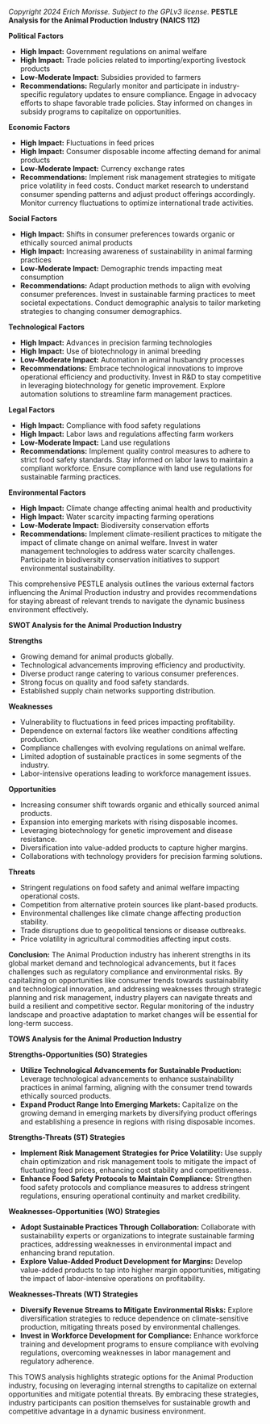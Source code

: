 *Copyright 2024 Erich Morisse.  Subject to the GPLv3 license.*
**PESTLE Analysis for the Animal Production Industry (NAICS 112)**

**Political Factors**
- **High Impact:** Government regulations on animal welfare
- **High Impact:** Trade policies related to importing/exporting livestock products
- **Low-Moderate Impact:** Subsidies provided to farmers
- **Recommendations:** Regularly monitor and participate in industry-specific regulatory updates to ensure compliance. Engage in advocacy efforts to shape favorable trade policies. Stay informed on changes in subsidy programs to capitalize on opportunities.

**Economic Factors**
- **High Impact:** Fluctuations in feed prices
- **High Impact:** Consumer disposable income affecting demand for animal products
- **Low-Moderate Impact:** Currency exchange rates
- **Recommendations:** Implement risk management strategies to mitigate price volatility in feed costs. Conduct market research to understand consumer spending patterns and adjust product offerings accordingly. Monitor currency fluctuations to optimize international trade activities.

**Social Factors**
- **High Impact:** Shifts in consumer preferences towards organic or ethically sourced animal products
- **High Impact:** Increasing awareness of sustainability in animal farming practices
- **Low-Moderate Impact:** Demographic trends impacting meat consumption
- **Recommendations:** Adapt production methods to align with evolving consumer preferences. Invest in sustainable farming practices to meet societal expectations. Conduct demographic analysis to tailor marketing strategies to changing consumer demographics.

**Technological Factors**
- **High Impact:** Advances in precision farming technologies
- **High Impact:** Use of biotechnology in animal breeding
- **Low-Moderate Impact:** Automation in animal husbandry processes
- **Recommendations:** Embrace technological innovations to improve operational efficiency and productivity. Invest in R&D to stay competitive in leveraging biotechnology for genetic improvement. Explore automation solutions to streamline farm management practices.

**Legal Factors**
- **High Impact:** Compliance with food safety regulations
- **High Impact:** Labor laws and regulations affecting farm workers
- **Low-Moderate Impact:** Land use regulations
- **Recommendations:** Implement quality control measures to adhere to strict food safety standards. Stay informed on labor laws to maintain a compliant workforce. Ensure compliance with land use regulations for sustainable farming practices.

**Environmental Factors**
- **High Impact:** Climate change affecting animal health and productivity
- **High Impact:** Water scarcity impacting farming operations
- **Low-Moderate Impact:** Biodiversity conservation efforts
- **Recommendations:** Implement climate-resilient practices to mitigate the impact of climate change on animal welfare. Invest in water management technologies to address water scarcity challenges. Participate in biodiversity conservation initiatives to support environmental sustainability.

This comprehensive PESTLE analysis outlines the various external factors influencing the Animal Production industry and provides recommendations for staying abreast of relevant trends to navigate the dynamic business environment effectively.

**SWOT Analysis for the Animal Production Industry**

**Strengths**
- Growing demand for animal products globally.
- Technological advancements improving efficiency and productivity.
- Diverse product range catering to various consumer preferences.
- Strong focus on quality and food safety standards.
- Established supply chain networks supporting distribution.

**Weaknesses**
- Vulnerability to fluctuations in feed prices impacting profitability.
- Dependence on external factors like weather conditions affecting production.
- Compliance challenges with evolving regulations on animal welfare.
- Limited adoption of sustainable practices in some segments of the industry.
- Labor-intensive operations leading to workforce management issues.

**Opportunities**
- Increasing consumer shift towards organic and ethically sourced animal products.
- Expansion into emerging markets with rising disposable incomes.
- Leveraging biotechnology for genetic improvement and disease resistance.
- Diversification into value-added products to capture higher margins.
- Collaborations with technology providers for precision farming solutions.

**Threats**
- Stringent regulations on food safety and animal welfare impacting operational costs.
- Competition from alternative protein sources like plant-based products.
- Environmental challenges like climate change affecting production stability.
- Trade disruptions due to geopolitical tensions or disease outbreaks.
- Price volatility in agricultural commodities affecting input costs.

**Conclusion:**
The Animal Production industry has inherent strengths in its global market demand and technological advancements, but it faces challenges such as regulatory compliance and environmental risks. By capitalizing on opportunities like consumer trends towards sustainability and technological innovation, and addressing weaknesses through strategic planning and risk management, industry players can navigate threats and build a resilient and competitive sector. Regular monitoring of the industry landscape and proactive adaptation to market changes will be essential for long-term success.

**TOWS Analysis for the Animal Production Industry**

**Strengths-Opportunities (SO) Strategies**
- **Utilize Technological Advancements for Sustainable Production:** Leverage technological advancements to enhance sustainability practices in animal farming, aligning with the consumer trend towards ethically sourced products.
- **Expand Product Range Into Emerging Markets:** Capitalize on the growing demand in emerging markets by diversifying product offerings and establishing a presence in regions with rising disposable incomes.

**Strengths-Threats (ST) Strategies**
- **Implement Risk Management Strategies for Price Volatility:** Use supply chain optimization and risk management tools to mitigate the impact of fluctuating feed prices, enhancing cost stability and competitiveness.
- **Enhance Food Safety Protocols to Maintain Compliance:** Strengthen food safety protocols and compliance measures to address stringent regulations, ensuring operational continuity and market credibility.

**Weaknesses-Opportunities (WO) Strategies**
- **Adopt Sustainable Practices Through Collaboration:** Collaborate with sustainability experts or organizations to integrate sustainable farming practices, addressing weaknesses in environmental impact and enhancing brand reputation.
- **Explore Value-Added Product Development for Margins:** Develop value-added products to tap into higher margin opportunities, mitigating the impact of labor-intensive operations on profitability.

**Weaknesses-Threats (WT) Strategies**
- **Diversify Revenue Streams to Mitigate Environmental Risks:** Explore diversification strategies to reduce dependence on climate-sensitive production, mitigating threats posed by environmental challenges.
- **Invest in Workforce Development for Compliance:** Enhance workforce training and development programs to ensure compliance with evolving regulations, overcoming weaknesses in labor management and regulatory adherence.

This TOWS analysis highlights strategic options for the Animal Production industry, focusing on leveraging internal strengths to capitalize on external opportunities and mitigate potential threats. By embracing these strategies, industry participants can position themselves for sustainable growth and competitive advantage in a dynamic business environment.

